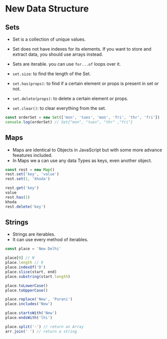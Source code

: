 # New Data Structure

## Sets

- Set is a collection of unique values.
- Set does not have indexes for its elements. If you want to store and extract data,
  you should use arrays instead.
- Sets are iterable. you can use `for...of` loops over it.

- `set.size`: to find the length of the Set.
- `set.has(props)`: to find if a certain element or props is present in set or not.
- `set.delete(props)`: to delete a certain element or props.
- `set.clear()`: to clear everything from the set.

```ts
const orderSet = new Set(['mon', 'tues', 'mon', 'fri', 'thr', 'fri'])
console.log(orderSet) // Set{"mon", "tues", "thr" ,"fri"}
```

## Maps

- Maps are identical to Objects in JavaScript but with some more advance feeatures included.
- In Maps we a can use any data Types as keys, even another object.

```ts
const rest = new Map()
rest.set('key', 'value')
rest.set(1, 'khoda')

rest.get('key')
value
rest.has(1)
khoda
rest.delete('key')
```

## Strings

- Strings are iterables.
- It can use every method of iterables.

```ts
const place = 'New Delhi'

place[0] // N
place.length // 9
place.indexOf('D')
place.slice(start, end)
place.substring(start.length)

place.toLowerCase()
place.toUpperCase()

place.replace('New', 'Purani')
place.includes('New')

place.startsWith('New')
place.endsWith('lhi')

place.split('-') // return an Array
arr.join(' ') // return a string
```
